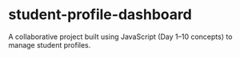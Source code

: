 # student-profile-dashboard
A collaborative project built using JavaScript (Day 1–10 concepts) to manage student profiles.
